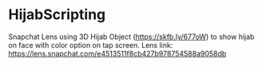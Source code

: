 # HijabScripting

Snapchat Lens using 3D Hijab Object (https://skfb.ly/677oW) to show hijab on face with color option on tap screen.
Lens link: https://lens.snapchat.com/e4513511f8cb427b978754588a9058db
